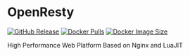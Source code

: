# OpenResty

[![GitHub Release](https://img.shields.io/github/v/tag/openresty/openresty.svg?style=flat-square&label=release&logo=github&color=blue)](https://github.com/openresty/openresty/releases)
[![Docker Pulls](https://img.shields.io/docker/pulls/honeok/openresty.svg?style=flat-square&logo=docker&color=blue&logoColor=white)](https://hub.docker.com/r/honeok/openresty)
[![Docker Image Size](https://img.shields.io/docker/image-size/honeok/openresty.svg?style=flat-square&logo=docker&color=blue&logoColor=white)](https://hub.docker.com/r/honeok/openresty)

High Performance Web Platform Based on Nginx and LuaJIT
